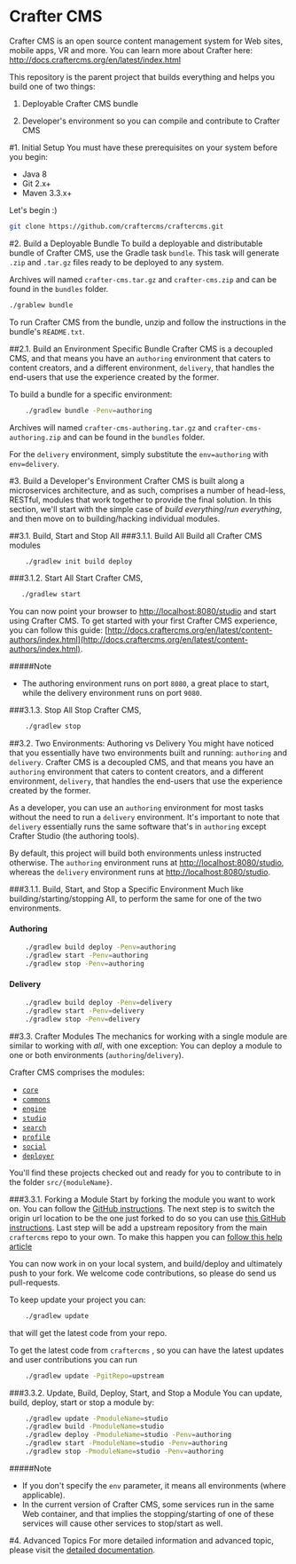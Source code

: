 # Crafter CMS

Crafter CMS is an open source content management system for Web sites, mobile apps, VR and more. You can learn more about Crafter here: http://docs.craftercms.org/en/latest/index.html

This repository is the parent project that builds everything and helps you build one of two things:

1. Deployable Crafter CMS bundle

2. Developer's environment so you can compile and contribute to Crafter CMS

#1. Initial Setup
You must have these prerequisites on your system before you begin:
* Java 8
* Git 2.x+
* Maven 3.3.x+

Let's begin :)

```bash
git clone https://github.com/craftercms/craftercms.git
```

#2. Build a Deployable Bundle
To build a deployable and distributable bundle of Crafter CMS, use the Gradle task `bundle`. This task will generate `.zip` and `.tar.gz` files ready to be deployed to any system.

Archives will named `crafter-cms.tar.gz` and `crafter-cms.zip` and can be found in the `bundles` folder.

```bash
./grablew bundle
```

To run Crafter CMS from the bundle, unzip and follow the instructions in the bundle's `README.txt`.

##2.1. Build an Environment Specific Bundle
Crafter CMS is a decoupled CMS, and that means you have an `authoring` environment that caters to content creators, and a different environment, `delivery`, that handles the end-users that use the experience created by the former.

To build a bundle for a specific environment:

```bash
    ./gradlew bundle -Penv=authoring
```
Archives will named `crafter-cms-authoring.tar.gz` and `crafter-cms-authoring.zip` and can be found in the `bundles` folder.

For the `delivery` environment, simply substitute the `env=authoring` with `env=delivery`.

#3. Build a Developer's Environment
Crafter CMS is built along a microservices architecture, and as such, comprises a number of head-less, RESTful, modules that work together to provide the final solution. In this section, we'll start with the simple case of _build everything_/_run everything_, and then move on to building/hacking individual modules.

##3.1. Build, Start and Stop All 
###3.1.1. Build All
Build all Crafter CMS modules

```bash
    ./gradlew init build deploy
```

###3.1.2. Start All
Start Crafter CMS,
 
 ```bash
    ./gradlew start
```

You can now point your browser to [http://localhost:8080/studio](http://localhost:8080/studio) and start using Crafter CMS. To get started with your first Crafter CMS experience, you can follow this guide: [http://docs.craftercms.org/en/latest/content-authors/index.html](http://docs.craftercms.org/en/latest/content-authors/index.html).

#####Note
* The authoring environment runs on port `8080`, a great place to start, while the delivery environment runs on port 
`9080`.

###3.1.3. Stop All
Stop Crafter CMS,

```bash
    ./gradlew stop
```

##3.2. Two Environments: Authoring vs Delivery
You might have noticed that you essentially have two environments built and running: `authoring` and `delivery`. Crafter CMS is a decoupled CMS, and that means you have an `authoring` environment that caters to content creators, and a different environment, `delivery`, that handles the end-users that use the experience created by the former.

As a developer, you can use an `authoring` environment for most tasks without the need to run a `delivery` environment. It's important to note that `delivery` essentially runs the same software that's in `authoring` except Crafter Studio (the authoring tools).

By default, this project will build both environments unless instructed otherwise. The `authoring` environment runs at [http://localhost:8080/studio](http://localhost:8080/studio), whereas the `delivery` environment runs at [http://localhost:8080/studio](http://localhost:9080/).

###3.1.1. Build, Start, and Stop a Specific Environment
Much like building/starting/stopping All, to perform the same for one of the two environments.

#### Authoring
```bash
    ./gradlew build deploy -Penv=authoring
    ./gradlew start -Penv=authoring
    ./gradlew stop -Penv=authoring
```

#### Delivery
```bash
    ./gradlew build deploy -Penv=delivery
    ./gradlew start -Penv=delivery
    ./gradlew stop -Penv=delivery
```

##3.3. Crafter Modules
The mechanics for working with a single module are similar to working with _all_, with one exception: You can deploy a module to one or both environments (`authoring`/`delivery`).

Crafter CMS comprises the modules:
* [`core`](http://docs.craftercms.org/en/latest/developers/projects/core/index.html)
* [`commons`](http://docs.craftercms.org/en/latest/developers/projects/commons/index.html)
* [`engine`](http://docs.craftercms.org/en/latest/developers/projects/engine/index.html)
* [`studio`](http://docs.craftercms.org/en/latest/developers/projects/studio/index.html)
* [`search`](http://docs.craftercms.org/en/latest/developers/projects/search/index.html)
* [`profile`](http://docs.craftercms.org/en/latest/developers/projects/profile/index.html)
* [`social`](http://docs.craftercms.org/en/latest/developers/projects/social/index.html)
* [`deployer`](http://docs.craftercms.org/en/latest/developers/projects/deployer/index.html)

You'll find these projects checked out and ready for you to contribute to in the folder `src/{moduleName}`.

###3.3.1. Forking a Module
Start by forking the module you want to work on. You can follow the [GitHub instructions](https://help.github.com/articles/fork-a-repo/).
The next step is to switch the origin url location to be the one just forked to do so you can use [this GitHub instructions](https://help.github.com/articles/changing-a-remote-s-url/).
Last step will be add a upstream repository from the main `craftercms` repo to your own. To make this happen you can [follow this help article](https://help.github.com/articles/fork-a-repo/#step-3-configure-git-to-sync-your-fork-with-the-original-spoon-knife-repository)

You can now work in on your local system, and build/deploy and ultimately push to your fork. We welcome code contributions, so please do send us pull-requests.

To keep update your project you can:

```bash
    ./gradlew update
```
that will get the latest code from your repo.

To get the latest code from `craftercms` , so you can have the latest updates and user contributions you can run 
```bash
    ./gradlew update -PgitRepo=upstream
```

###3.3.2. Update, Build, Deploy, Start, and Stop a Module
You can update, build, deploy, start or stop a module by:

```bash
    ./gradlew update -PmoduleName=studio
    ./gradlew build -PmoduleName=studio
    ./gradlew deploy -PmoduleName=studio -Penv=authoring
    ./gradlew start -PmoduleName=studio -Penv=authoring
    ./gradlew stop -PmoduleName=studio -Penv=authoring
```

#####Note
* If you don't specify the `env` parameter, it means all environments (where applicable).
* In the current version of Crafter CMS, some services run in the same Web container, and that implies the stopping/starting of one of these services will cause other services to stop/start as well.

#4. Advanced Topics
For more detailed information and advanced topic, please visit the [detailed documentation](http://docs.craftercms.org/en/latest/developers/projects/craftercms).
